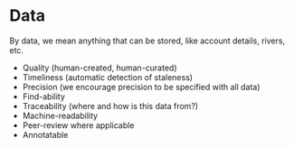 # Data

By data, we mean anything that can be stored, like account details, rivers, etc.

- Quality (human-created, human-curated)
- Timeliness (automatic detection of staleness)
- Precision (we encourage precision to be specified with all data)
- Find-ability
- Traceability (where and how is this data from?)
- Machine-readability
- Peer-review where applicable
- Annotatable

